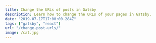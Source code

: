 ```yaml
---
title: Change the URLs of posts in Gatsby
description: Learn how to change the URLs of your pages in Gatsby.
date: "2019-07-17T17:00:00.284Z"
tags: ["gatsby", "react"]
url: "/change-post-urls/"
image: /cat.jpg
---
```

